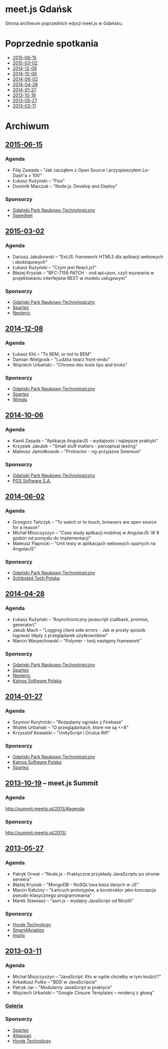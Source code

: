 meet.js Gdańsk
=======

Strona archiwum poprzednich edycji meet.js w Gdańsku.

# Poprzednie spotkania

* [2015-06-15](#2015-06-15)
* [2015-03-02](#2015-03-02)
* [2014-12-08](#2014-12-08)
* [2014-10-06](#2014-10-06)
* [2014-06-02](#2014-06-02)
* [2014-04-28](#2014-04-28)
* [2014-01-27](#2014-01-27)
* [2013-10-19](#2013-10-19)
* [2013-05-27](#2013-05-27)
* [2013-03-11](#2013-03-11)


# Archiwum

## [2015-06-15](https://www.facebook.com/events/953785181318819/)

### Agenda

* Filip Zawada – "Jak zacząłem z Open Source i przyspieszyłem Lo-Dash'a × 100"
* Łukasz Kużyński – "Flux"
* Dominik Marczuk – "Node.js: Develop and Deploy"

### Sponsorzy

* [Gdański Park Naukowo-Technologiczny](http://www.gpnt.pl/)
* [Speednet](http://www.speednet.pl/)


## [2015-03-02](https://www.facebook.com/events/445209315630629/)

### Agenda

* Dariusz Jakubowski – "ExtJS: framework HTML5 dla aplikacji webowych i desktopowych"
* Łukasz Kużyński – "Czym jest React.js?"
* Błażej Krysiak – "RFC-7159 PATCH - vnd.api+json, czyli wyzwania w projektowaniu interfejsów REST w modelu usługowym"

### Sponsorzy

* [Gdański Park Naukowo-Technologiczny](http://www.gpnt.pl/)
* [Spartez](http://www.spartez.com/)
* [Neoteric](http://www.neoteric.eu/)


## [2014-12-08](https://www.facebook.com/events/728642850524626/)

### Agenda

* Łukasz Kliś – "To BEM, or not to BEM"
* Damian Wielgosik – "Ludzka twarz front-endu"
* Wojciech Urbański – "Chrome dev tools tips and tricks"

### Sponsorzy

* [Gdański Park Naukowo-Technologiczny](http://www.gpnt.pl/)
* [Spartez](http://www.spartez.com/)
* [Wimdu](http://www.wimdu.com/)


## [2014-10-06](https://www.facebook.com/events/757599214300212/)

### Agenda

* Kamil Zasada – "Aplikacje AngularJS - wydajność i najlepsze praktyki"
* Krzysiek Jakubik – "Small stuff matters - perceptual testing"
* Mateusz Jamiołkowski – "Protractor - ng-przyjazne Selenium"

### Sponsorzy

* [Gdański Park Naukowo-Technologiczny](http://www.gpnt.pl/)
* [PGS Software S.A.](http://www.pgs-soft.com/)


## [2014-06-02](https://www.facebook.com/events/652897634779551/)

### Agenda

* Grzegorz Tańczyk – "To watch or to touch, browsers are open source for a reason"
* Michał Miszczyszyn – "Case study aplikacji mobilnej w AngularJS: W 8 godzin od pomysłu do implementacji"
* Mateusz Paprocki – "Unit testy w aplikacjach webowych opartych na AngularJS"

### Sponsorzy

* [Gdański Park Naukowo-Technologiczny](http://www.gpnt.pl/)
* [Schibsted Tech Polska](http://www.schibsted.pl/)


## [2014-04-28](https://www.facebook.com/events/618946788160533/)

### Agenda

* Łukasz Kużyński – "Asynchroniczny javascript (callback, promise, generator)"
* Jakub Mach – "Logging client side errors - Jak w prosty sposób logować błędy z przeglądarek użytkowników"
* Marcin Warpechowski – "Polymer - twój następny framework"

### Sponsorzy

* [Gdański Park Naukowo-Technologiczny](http://www.gpnt.pl/)
* [Spartez](http://www.spartez.com/)
* [Neoteric](http://www.neoteric.eu/)
* [Kainos Software Polska](http://www.kainos.pl/)


## [2014-01-27](https://www.facebook.com/events/243445429149368/)

### Agenda

* Szymon Korytnicki – "Rozpalamy ognisko z Firebase"
* Wojtek Urbański – "O przeglądarkach, które nie są <=8"
* Krzysztof Kowalski – "UnityScript i Oculus Rift"

### Sponsorzy

* [Gdański Park Naukowo-Technologiczny](http://www.gpnt.pl/)
* [Kainos Software Polska](http://www.kainos.pl/)
* [Spartez](http://www.spartez.com/)


## [2013-10-19](https://www.facebook.com/events/595657543831906/) – meet.js Summit

### Agenda

<http://summit.meetjs.pl/2013/#agenda>

### Sponsorzy

<http://summit.meetjs.pl/2013/>


## [2013-05-27](https://www.facebook.com/events/289705001159525/)

### Agenda

* Patryk Orwat – "Node.js - Praktyczne przykłady JavaScriptu po stronie serwera"
* Błażej Krysiak – "MongoDB - NoSQL'owa baza danych w JS"
* Marcin Kałużny – "Łańcuch prototypów, a konstruktor jako koncepcja pseudo-klasycznego programowania"
* Marek Stawiasz – "asm.js - wydajny JavaScript od Mozilli"

### Sponsorzy

* [Horde Technology](http://www.horde-technology.pl/)
* [Smart4Aviation](http://www.horde-technology.pl/)
* [Implix](http://www.implix.com/)


## [2013-03-11](https://www.facebook.com/events/471484796247910/)

### Agenda

* Michał Miszczyszyn – "JavaScript: Kto w ogóle chciałby w tym kodzić?"
* Arkadiusz Putko – "BDD w JavaScripcie"
* Patryk Jar – "Modularny JavaScript w praktyce"
* Wojciech Urbański – "Google Closure Templates – renderuj z głową"

### [Galeria](https://www.facebook.com/media/set/?set=a.454812417925956.1073741826.126046920802509&type=1)

### Sponsorzy

* [Spartez](http://www.spartez.com/)
* [Atlassian](http://www.atlassian.com/)
* [Horde Technology](http://www.horde-technology.pl/)
